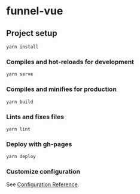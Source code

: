 # funnel-vue

## Project setup
```
yarn install
```

### Compiles and hot-reloads for development
```
yarn serve
```

### Compiles and minifies for production
```
yarn build
```

### Lints and fixes files
```
yarn lint
```

### Deploy with gh-pages
```
yarn deploy
```

### Customize configuration
See [Configuration Reference](https://cli.vuejs.org/config/).
